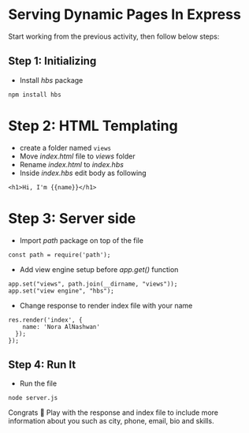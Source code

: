 # Serving Dynamic Pages In Express

Start working from the previous activity, then follow below steps:

## Step 1: Initializing
- Install *hbs* package
```
npm install hbs
```

# Step 2: HTML Templating
- create a folder named `views`
- Move *index.html* file to *views* folder
- Rename *index.html* to *index.hbs*
- Inside *index.hbs* edit body as following
```
<h1>Hi, I'm {{name}}</h1>
```

# Step 3: Server side
- Import *path* package on top of the file
```
const path = require('path');
```

- Add view engine setup before *app.get()* function
```
app.set("views", path.join(__dirname, "views"));
app.set("view engine", "hbs");
```

- Change response to render index file with your name
```
res.render('index', {
    name: 'Nora AlNashwan'
  });
});
```

## Step 4: Run It
- Run the file
```
node server.js
```

Congrats 🎉 Play with the response and index file to include more information about you such as city, phone, email, bio and skills.